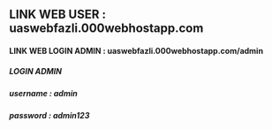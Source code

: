 ## LINK WEB USER : uaswebfazli.000webhostapp.com <br>
#### LINK WEB LOGIN ADMIN : uaswebfazli.000webhostapp.com/admin <br>
##### LOGIN ADMIN <br>
##### username : admin <br>
##### password : admin123
